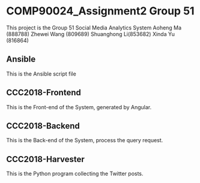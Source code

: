 # COMP90024_Assignment2 Group 51

This project is the Group 51 Social Media Analytics System
Aoheng Ma (888788)
Zhewei Wang (809689)
Shuanghong Li(853682)
Xinda Yu (816864)

## Ansible
This is the Ansible script file
## CCC2018-Frontend 
This is the Front-end of the System, generated by Angular.
## CCC2018-Backend
This is the Back-end of the System, process the query request.
## CCC2018-Harvester
This is the Python program collecting the Twitter posts.
